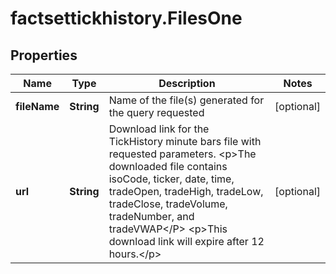 # factsettickhistory.FilesOne

## Properties

Name | Type | Description | Notes
------------ | ------------- | ------------- | -------------
**fileName** | **String** | Name of the file(s) generated for the query requested | [optional] 
**url** | **String** | Download link for the TickHistory minute bars file with requested parameters.    &lt;p&gt;The downloaded file contains isoCode, ticker, date, time, tradeOpen, tradeHigh, tradeLow, tradeClose, tradeVolume, tradeNumber, and tradeVWAP&lt;/P&gt;    &lt;p&gt;This download link will expire after 12 hours.&lt;/p&gt;  | [optional] 


